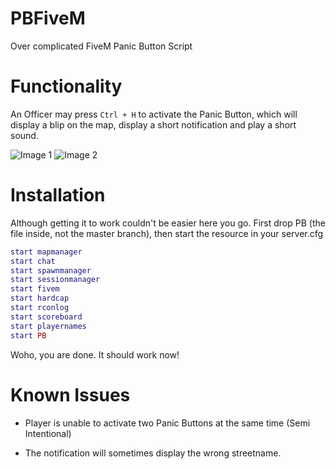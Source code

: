 # PBFiveM

Over complicated FiveM Panic Button Script

# Functionality

An Officer may press `Ctrl + H` to activate the Panic Button, which will display a blip on the map, display a short notification and play a short sound.

![Image 1](https://cdn.discordapp.com/attachments/547812834491498496/570666551007510528/unknown.png)
![Image 2](https://cdn.discordapp.com/attachments/547812834491498496/570668805689442342/unknown.png)

# Installation

Although getting it to work couldn't be easier here you go.
First drop PB (the file inside, not the master branch),
then start the resource in your server.cfg

```lua
start mapmanager
start chat
start spawnmanager
start sessionmanager
start fivem
start hardcap
start rconlog
start scoreboard
start playernames
start PB
```
Woho, you are done. It should work now!

# Known Issues

* Player is unable to activate two Panic Buttons at the same time (Semi Intentional)

* The notification will sometimes display the wrong streetname.
